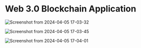 # Web 3.0 Blockchain Application

![Screenshot from 2024-04-05 17-03-32](https://github.com/VishalRpR/Web3transaction/assets/120316470/479daa56-a9b0-49fd-b6f5-508640b8c583)


![Screenshot from 2024-04-05 17-03-45](https://github.com/VishalRpR/Web3transaction/assets/120316470/e92f911b-9c48-467d-ac7d-38e74c1ba416)

![Screenshot from 2024-04-05 17-04-01](https://github.com/VishalRpR/Web3transaction/assets/120316470/b3e44ab7-8be8-4c82-b828-cd4c869f32ba)
